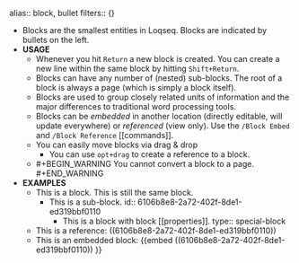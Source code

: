 alias:: block, bullet
filters:: {}

- Blocks are the smallest entities in Loqseq. Blocks are indicated by bullets on the left.
- **USAGE**
	- Whenever you hit `Return` a new block is created. You can create a new line within the same block by hitting `Shift+Return`.
	- Blocks can have any number of (nested) sub-blocks. The root of a block is always a page (which is simply a block itself).
	- Blocks are used to group closely related units of information and the major differences to traditional word processing tools.
	- Blocks can be _embedded_ in another location (directly editable, will update everywhere) or _referenced_ (view only). Use the `/Block Embed` and `/Block Reference` [[commands]].
	- You can easily move blocks via drag & drop
		- You can use `opt+drag` to create a reference to a block.
	-
	  #+BEGIN_WARNING
	  You cannot convert a block to a page.
	  #+END_WARNING
- **EXAMPLES**
	- This is a block.
	  This is still the same block.
		- This is a sub-block.
		  id:: 6106b8e8-2a72-402f-8de1-ed319bbf0110
			- This is a block with block [[properties]].
			  type:: special-block
	- This is a reference: ((6106b8e8-2a72-402f-8de1-ed319bbf0110))
	- This is an embedded block:
	  {{embed ((6106b8e8-2a72-402f-8de1-ed319bbf0110)) }}